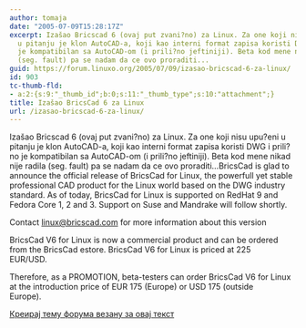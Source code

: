 ```yaml
---
author: tomaja
date: "2005-07-09T15:28:17Z"
excerpt: Izašao Bricscad 6 (ovaj put zvani?no) za Linux. Za one koji nisu  upu?eni
  u pitanju je klon AutoCAD-a, koji kao interni format zapisa koristi DWG i prili?no
  je kompatibilan sa AutoCAD-om (i prili?no jeftiniji). Beta kod mene nikad nije radila
  (seg. fault) pa se nadam da ce ovo proraditi...
guid: https://forum.linuxo.org/2005/07/09/izasao-bricscad-6-za-linux/
id: 903
tc-thumb-fld:
- a:2:{s:9:"_thumb_id";b:0;s:11:"_thumb_type";s:10:"attachment";}
title: Izašao BricsCad 6 za Linux
url: /izasao-bricscad-6-za-linux/
---
```

Izašao Bricscad 6 (ovaj put zvani?no) za Linux. Za one koji nisu upu?eni u pitanju je klon AutoCAD-a, koji kao interni format zapisa koristi DWG i prili?no je kompatibilan sa AutoCAD-om (i prili?no jeftiniji). Beta kod mene nikad nije radila (seg. fault) pa se nadam da ce ovo proraditi&#8230;<!--break-->BricsCad is glad to announce the official release of BricsCad for Linux, the powerfull yet stable professional CAD product for the Linux world based on the DWG industry standard. As of today, BricsCad for Linux is supported on RedHat 9 and Fedora Core 1, 2 and 3. Support on Suse and Mandrake will follow shortly. 

Contact linux@bricscad.com for more information about this version

BricsCad V6 for Linux is now a commercial product and can be ordered  
from the BricsCad estore. BricsCad V6 for Linux is priced at 225  
EUR/USD.

Therefore, as a PROMOTION, beta-testers can order BricsCad V6 for Linux  
at the introduction price of EUR 175 (Europe) or USD 175 (outside  
Europe).

[Креирај тему форума везану за овај текст](https://linuxo.org/nova-tema-na-forumu/?se_pid=903)